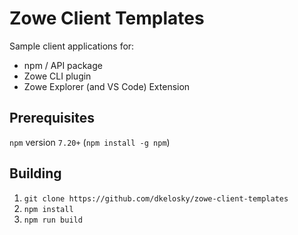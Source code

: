 # Zowe Client Templates

Sample client applications for:

* npm / API package
* Zowe CLI plugin
* Zowe Explorer (and VS Code) Extension

## Prerequisites

`npm` version `7.20+` (`npm install -g npm`)

## Building

1. `git clone https://github.com/dkelosky/zowe-client-templates`
2. `npm install`
3. `npm run build`

